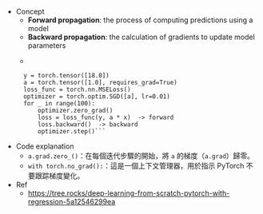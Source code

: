 * Concept
	* **Forward propagation**: the process of computing predictions using a model
	* **Backward propagation**: the calculation of gradients to update model parameters
	*    ```x = torch.tensor([3.0])  
		y = torch.tensor([18.0])
		a = torch.tensor([1.0], requires_grad=True)  
		loss_func = torch.nn.MSELoss()  
		optimizer = torch.optim.SGD([a], lr=0.01) 
		for _ in range(100):  
			optimizer.zero_grad()  
			loss = loss_func(y, a * x)  -> forward
			loss.backward()  -> backward
			optimizer.step()```
* Code explanation
	* `a.grad.zero_()`：在每個迭代步驟的開始，將 `a` 的梯度（`a.grad`）歸零。
	* `with torch.no_grad():`：這是一個上下文管理器，用於指示 PyTorch 不要跟踪梯度變化。
* Ref
	* https://tree.rocks/deep-learning-from-scratch-pytorch-with-regression-5a12546299ea